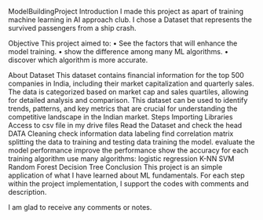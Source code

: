 ModelBuildingProject
Introduction
I made this project as apart of training machine learning in AI approach club. I chose a Dataset that represents the survived passengers from a ship crash.

Objective
This project aimed to: • See the factors that will enhance the model training. • show the difference among many ML algorithms. • discover which algorithm is more accurate.


  About Dataset
This dataset contains financial information for the top 500 companies in India, including their market capitalization and quarterly sales. The data is categorized based on market cap and sales quartiles, allowing for detailed analysis and comparison. This dataset can be used to identify trends, patterns, and key metrics that are crucial for understanding the competitive landscape in the Indian market.
Steps
Importing Libraries
Access to csv file in my drive files
Read the Dataset and check the head
DATA Cleaning
check information
data labeling
find correlation matrix
splitting the data to training and testing data
training the model.
evaluate the model performance
improve the performance
show the accuracy for each training algorithm
use many algorithms:
logistic regression
K-NN
SVM
Random Forest
Decision Tree
Conclusion
This project is an simple application of what I have learned about ML fundamentals. For each step within the project implementation, I support the codes with comments and description.

I am glad to receive any comments or notes.